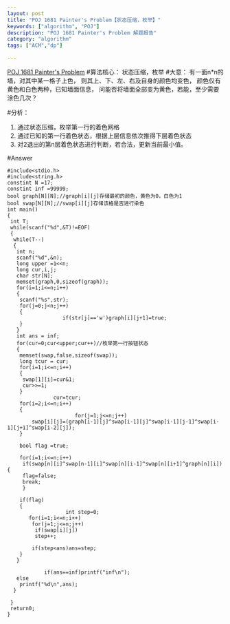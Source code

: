 ```yaml
---
layout: post
title: "POJ 1681 Painter's Problem【状态压缩，枚举】"
keywords: ["algorithm", "POJ"]
description: "POJ 1681 Painter's Problem 解题报告"
category: "algorithm"
tags: ["ACM","dp"]

---
```


[POJ 1681 Painter's Problem](http://poj.org/problem?id=1681)
#算法核心：
 状态压缩，枚举
#大意：
有一面n*n的墙，对其中某一格子上色，
则其上、下、左、右及自身的颜色均变色，
颜色仅有黄色和白色两种，已知墙面信息，
问能否将墙面全部变为黄色，若能，至少需要涂色几次？

#分析：
1. 通过状态压缩，枚举第一行的着色网格
2. 通过已知的第一行着色状态，根据上层信息依次推得下层着色状态
3. 对2退出的第n层着色状态进行判断，若合法，更新当前最小值。

#Answer

```
#include<stdio.h>
#include<string.h>
constint N =17;
constint inf =99999;
bool graph[N][N];//graph[i][j]存储最初的颜色，黄色为0，白色为1
bool swap[N][N];//swap[i][j]存储该格是否进行染色
int main()
{
 int T;
 while(scanf("%d",&T)!=EOF)
 {
  while(T--)
  {
   int n;
   scanf("%d",&n);
   long upper =1<<n;
   long cur,i,j;
   char str[N];
   memset(graph,0,sizeof(graph));
   for(i=1;i<=n;i++)
   {
    scanf("%s",str);
    for(j=0;j<n;j++)
    {
                  if(str[j]=='w')graph[i][j+1]=true;
    }
   }
   int ans = inf;
   for(cur=0;cur<upper;cur++)//枚举第一行按钮状态
   {
    memset(swap,false,sizeof(swap));
    long tcur = cur;
    for(i=1;i<=n;i++)
    {
     swap[1][i]=cur&1;
     cur>>=1;
    }
               cur=tcur;
    for(i=2;i<=n;i++)
    {
                      for(j=1;j<=n;j++)
        swap[i][j]=(graph[i-1][j]^swap[i-1][j]^swap[i-1][j-1]^swap[i-1][j+1]^swap[i-2][j]);
    }

    bool flag =true;
       
    for(i=1;i<=n;i++)
     if(swap[n][i]^swap[n-1][i]^swap[n][i-1]^swap[n][i+1]^graph[n][i]){
     flag=false;
     break;
     }

    if(flag)
    {
                   int step=0;
       for(i=1;i<=n;i++)
        for(j=1;j<=n;j++)
         if(swap[i][j])
         step++;

        if(step<ans)ans=step;
    }
   }

            if(ans==inf)printf("inf\n");
   else
    printf("%d\n",ans);
  }
 
 }
 return0;
}
```